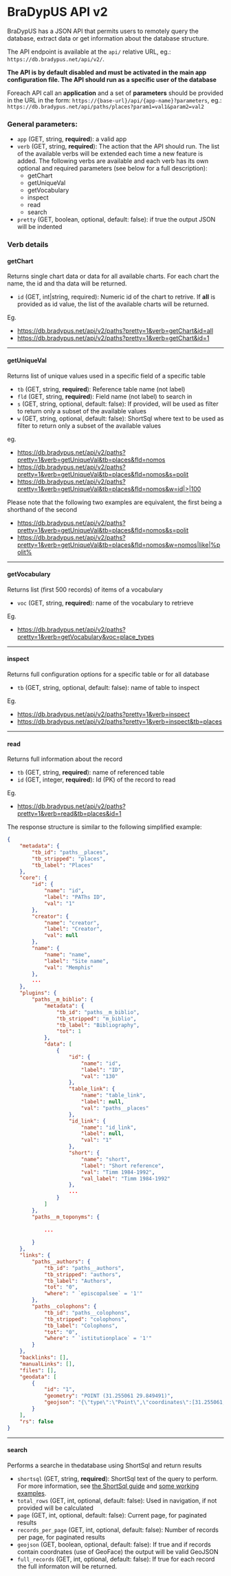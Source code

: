 # BraDypUS API v2

BraDypUS has a JSON API that permits users to remotely query the database,
extract data or get information about the database structure.

The API endpoint is available at the `api/` relative URL, eg.:
`https://db.bradypus.net/api/v2/`.

**The API is by default disabled and must be activated in the main app configuration file. The API should run as a specific user of the database**

Foreach API call an **application** and a set of **parameters** should be provided in the URL in the form: `https://{base-url}/api/{app-name}?parameters`, eg.: `https://db.bradypus.net/api/paths/places?param1=val1&param2=val2`

### General parameters:
- `app` (GET, string, **required**): a valid app
- `verb` (GET, string, **required**): The action that the API should run. The list of the available verbs will be extended each time a new feature is added. The following verbs are available and each verb has its own optional and required parameters (see below for a full description):
  - getChart
  - getUniqueVal
  - getVocabulary
  - inspect
  - read
  - search
- `pretty` (GET, boolean, optional, default: false): if true the output JSON will be indented

### Verb details

#### getChart

Returns single chart data or data for all available charts.
For each chart the name, the id and tha data will be returned.
- `id` (GET, int|string, required): Numeric id of the chart to retrive.
If **all** is provided as id value, the list of the available charts will 
be returned.

Eg.
- https://db.bradypus.net/api/v2/paths?pretty=1&verb=getChart&id=all
- https://db.bradypus.net/api/v2/paths?pretty=1&verb=getChart&id=1

---

#### getUniqueVal

Returns list of unique values used in a specific field of a specific table

- `tb` (GET, string, **required**): Reference table name (not label)
- `fld` (GET, string, **required**): Field name (not label) to search in
- `s` (GET, string, optional, default: false): If provided, will be used as filter to return only a subset of the available values
- `w` (GET, string, optional, default: false): ShortSql where text to be used as filter to return only a subset of the available values


eg.
- https://db.bradypus.net/api/v2/paths?pretty=1&verb=getUniqueVal&tb=places&fld=nomos
- https://db.bradypus.net/api/v2/paths?pretty=1&verb=getUniqueVal&tb=places&fld=nomos&s=polit
- https://db.bradypus.net/api/v2/paths?pretty=1&verb=getUniqueVal&tb=places&fld=nomos&w=id|>|100

Please note that the following two examples are equivalent, the first being a shorthand of the second
- https://db.bradypus.net/api/v2/paths?pretty=1&verb=getUniqueVal&tb=places&fld=nomos&s=polit
- https://db.bradypus.net/api/v2/paths?pretty=1&verb=getUniqueVal&tb=places&fld=nomos&w=nomos|like|%polit%

---

#### getVocabulary

Returns list (first 500 records) of items of a vocabulary

- `voc` (GET, string, **required**): name of the vocabulary to retrieve


Eg.
- https://db.bradypus.net/api/v2/paths?pretty=1&verb=getVocabulary&voc=place_types

---

#### inspect

Returns full configuration options for a specific table or for all database

- `tb` (GET, string, optional, default: false): name of table to inspect


Eg.
- https://db.bradypus.net/api/v2/paths?pretty=1&verb=inspect
- https://db.bradypus.net/api/v2/paths?pretty=1&verb=inspect&tb=places

---

#### read

Returns full information about the record

- `tb` (GET, string, **required**): name of referenced table
- `id` (GET, integer, **required**): Id (PK) of the record to read

Eg.
- https://db.bradypus.net/api/v2/paths?pretty=1&verb=read&tb=places&id=1

The response structure is similar to the following simplified example:

```json
{
    "metadata": {
        "tb_id": "paths__places",
        "tb_stripped": "places",
        "tb_label": "Places"
    },
    "core": {
        "id": {
            "name": "id",
            "label": "PAThs ID",
            "val": "1"
        },
        "creator": {
            "name": "creator",
            "label": "Creator",
            "val": null
        },
        "name": {
            "name": "name",
            "label": "Site name",
            "val": "Memphis"
        },
        ...
    },
    "plugins": {
        "paths__m_biblio": {
            "metadata": {
                "tb_id": "paths__m_biblio",
                "tb_stripped": "m_biblio",
                "tb_label": "Bibliography",
                "tot": 1
            },
            "data": [
                {
                    "id": {
                        "name": "id",
                        "label": "ID",
                        "val": "130"
                    },
                    "table_link": {
                        "name": "table_link",
                        "label": null,
                        "val": "paths__places"
                    },
                    "id_link": {
                        "name": "id_link",
                        "label": null,
                        "val": "1"
                    },
                    "short": {
                        "name": "short",
                        "label": "Short reference",
                        "val": "Timm 1984-1992",
                        "val_label": "Timm 1984-1992"
                    },
                    ...
                }
            ]
        },
        "paths__m_toponyms": {
            
            ...
            
        }
    },
    "links": {
        "paths__authors": {
            "tb_id": "paths__authors",
            "tb_stripped": "authors",
            "tb_label": "Authors",
            "tot": "0",
            "where": " `episcopalsee` = '1'"
        },
        "paths__colophons": {
            "tb_id": "paths__colophons",
            "tb_stripped": "colophons",
            "tb_label": "Colophons",
            "tot": "0",
            "where": " `istitutionplace` = '1'"
        }
    },
    "backlinks": [],
    "manualLinks": [],
    "files": [],
    "geodata": [
        {
            "id": "1",
            "geometry": "POINT (31.255061 29.849491)",
            "geojson": "{\"type\":\"Point\",\"coordinates\":[31.255061,29.849491]}"
        }
    ],
    "rs": false
}
```

---

#### search

Performs a searche in thedatabase using ShortSql and return results

- `shortsql` (GET, string, **required**): ShortSql text of the query to perform. For more information, see [the ShortSql guide](ShortSql.md) and [some working examples](ShortSQL-Examples.md).
- `total_rows` (GET, int, optional, default: false): Used in navigation, if not provided will be calculated
- `page` (GET, int, optional, default: false): Current page, for paginated results
- `records_per_page`  (GET, int, optional, default: false): Number of records per page, for paginated results
- `geojson` (GET, boolean, optional, default: false): If true and if records contain coordnates (use of GeoFace) the output will be valid GeoJSON
- `full_records`  (GET, int, optional, default: false): If true for each record the full informaton will be returned.